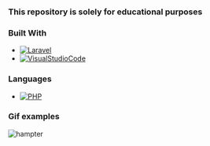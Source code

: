 ### This repository is solely for educational purposes


### Built With

* [![Laravel][Laravel.com]][Laravel-url]
* [![VisualStudioCode][visual.com]][visual-url]

### Languages

* [![PHP][php.com]][php-url]




### Gif examples
![hampter](https://user-images.githubusercontent.com/86321092/221534029-b3beb583-0e52-42ac-aa71-bb27bb9663bb.gif)













<!-- MARKDOWN LINKS & IMAGES -->

[Laravel.com]: https://img.shields.io/badge/Laravel-FF2D20?style=for-the-badge&logo=laravel&logoColor=white&scale=2
[Laravel-url]: https://laravel.com
[php.com]: https://badgen.net/badge/icon/php?icon=php&label&scale=2
[php-url]: https://www.php.net/
[visual.com]: https://badgen.net/badge/icon/visualstudio?icon=visualstudio&label&scale=2
[visual-url]: https://code.visualstudio.com/
